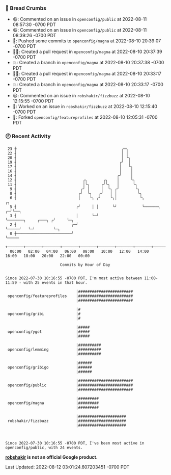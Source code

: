 ### 🍞 Bread Crumbs

 * 😃: Commented on an issue in `openconfig/public` at 2022-08-11 08:57:30 -0700 PDT
 * 😃: Commented on an issue in `openconfig/public` at 2022-08-11 08:39:26 -0700 PDT
 * 🚢: Pushed some commits to `openconfig/magna` at 2022-08-10 20:39:07 -0700 PDT
 * ✍🏼: Created a pull request in `openconfig/magna` at 2022-08-10 20:37:39 -0700 PDT
 * 💥: Created a branch in `openconfig/magna` at 2022-08-10 20:37:38 -0700 PDT
 * ✍🏼: Created a pull request in `openconfig/magna` at 2022-08-10 20:33:17 -0700 PDT
 * 💥: Created a branch in `openconfig/magna` at 2022-08-10 20:33:17 -0700 PDT
 * 😃: Commented on an issue in `robshakir/fizzbuzz` at 2022-08-10 12:15:55 -0700 PDT
 * 👀: Worked on an issue in `robshakir/fizzbuzz` at 2022-08-10 12:15:40 -0700 PDT
 * 🍴: Forked `openconfig/featureprofiles` at 2022-08-10 12:05:31 -0700 PDT

### 🕘 Recent Activity
```
 23 ┼                                              ╭─╮
 22 ┤                                              │ │
 20 ┤                                              │ ╰╮
 19 ┤                                             ╭╯  │
 17 ┤                                             │   ╰╮
 16 ┤                                             │    │
 14 ┤                                            ╭╯    │
 12 ┤                             ╭╮       ╭╮    │     ╰╮
 11 ┤                             │╰╮     ╭╯╰╮   │      ╰╮
  9 ┤                            ╭╯ │     │  ╰╮ ╭╯       ╰╮
  8 ┤                           ╭╯  ╰╮   ╭╯   │ │         ╰╮
  6 ┤                           │    ╰╮ ╭╯    ╰╮│          ╰╮                             ╭╮
  5 ┤                          ╭╯     │ │      ╰╯           ╰──────╮                    ╭─╯╰──╮
  3 ┤                          │      ╰─╯                          ╰───────╮     ╭───╮ ╭╯     ╰─╮
  2 ┤                        ╭─╯                                           ╰─────╯   ╰─╯        ╰─╮
  0 ┼────────────────────────╯                                                                    ╰─────
    +───────+───────+───────+───────+───────+───────+───────+───────+───────+───────+───────+───────+────
  00:00   02:00   04:00   06:00   08:00   10:00   12:00   14:00   16:00   18:00   20:00   22:00   00:00   

						Commits by Hour of Day


Since 2022-07-30 10:16:55 -0700 PDT, I'm most active between 11:00-11:59 - with 25 events in that hour.

```



```
                               |########################
 openconfig/featureprofiles    |########################
                               |########################

                               |#
 openconfig/gribi              |#
                               |#

                               |#####
 openconfig/ygot               |#####
                               |#####

                               |##########
 openconfig/lemming            |##########
                               |##########

                               |######
 openconfig/gribigo            |######
                               |######

                               |########################
 openconfig/public             |########################
                               |########################

                               |#########
 openconfig/magna              |#########
                               |#########

                               |#####################
 robshakir/fizzbuzz            |#####################
                               |#####################



Since 2022-07-30 10:16:55 -0700 PDT, I've been most active in openconfig/public, with 24 events.

```
**[robshakir](mailto:robjs@google.com) is not an official Google product.**  


Last Updated: 2022-08-12 03:01:24.607203451 -0700 PDT
